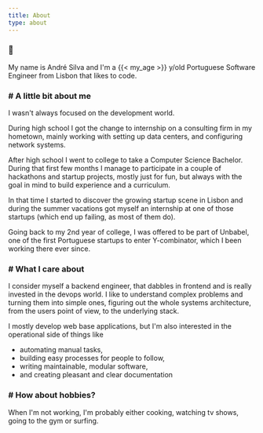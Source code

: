 ```yaml
---
title: About
type: about
---
```


### 👋 

My name is André Silva and I'm a {{< my_age >}} y/old Portuguese Software Engineer from Lisbon that likes to code.

### # A little bit about me

I wasn't always focused on the development world.

During high school I got the change to internship on a consulting firm in my hometown, mainly working with setting up 
data centers, and configuring network systems.

After high school I went to college to take a Computer Science Bachelor. 
During that first few months I manage to participate in a couple of hackathons and startup projects, mostly just for fun, but always with the goal in mind to build experience and a curriculum. 
 
In that time I started to discover the growing startup scene in Lisbon and during the summer vacations got myself an internship 
at one of those startups (which end up failing, as most of them do).

Going back to my 2nd year of college, I was offered to be part of Unbabel, one of the first Portuguese startups to enter Y-combinator, which I been working there ever since.   

### # What I care about

I consider myself a backend engineer, that dabbles in frontend and is really invested in the devops world. 
I like to understand complex problems and turning them into simple ones, figuring out the whole systems architecture, from the users point of view, to the underlying stack. 

I mostly develop web base applications, but I'm also interested in the operational side of things like 
* automating manual tasks, 
* building easy processes for people to follow,
* writing maintainable, modular software,
* and creating pleasant and clear documentation  

### # How about hobbies?

When I'm not working, I'm probably either cooking, watching tv shows, going to the gym or surfing.
